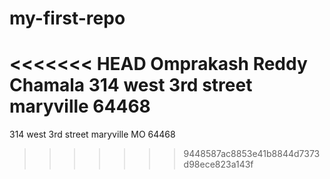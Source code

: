 # my-first-repo
<<<<<<< HEAD
Omprakash Reddy Chamala
314 west 3rd street maryville 64468
=======
314 west 3rd street maryville MO 64468

>>>>>>> 9448587ac8853e41b8844d7373d98ece823a143f
